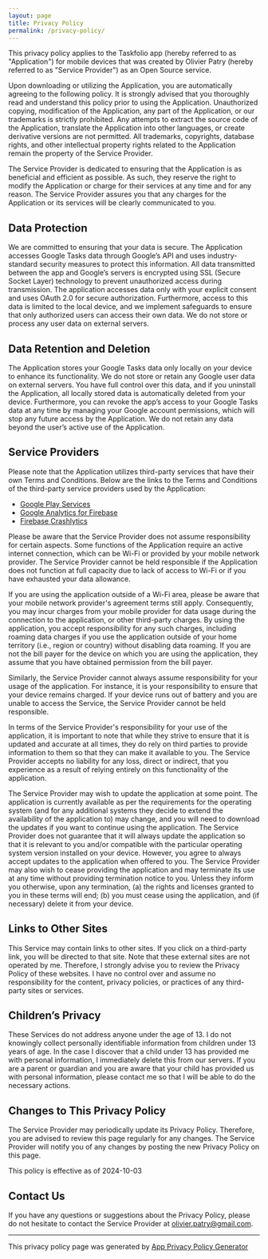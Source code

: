 ```yaml
---
layout: page
title: Privacy Policy
permalink: /privacy-policy/
---
```


This privacy policy applies to the Taskfolio app (hereby referred to as "Application") for mobile devices that was created by Olivier Patry (hereby referred to as "Service Provider") as an Open Source service.

Upon downloading or utilizing the Application, you are automatically agreeing to the following policy. It is strongly advised that you thoroughly read and understand this policy prior to using the Application. Unauthorized copying, modification of the Application, any part of the Application, or our trademarks is strictly prohibited. Any attempts to extract the source code of the Application, translate the Application into other languages, or create derivative versions are not permitted. All trademarks, copyrights, database rights, and other intellectual property rights related to the Application remain the property of the Service Provider.

The Service Provider is dedicated to ensuring that the Application is as beneficial and efficient as possible. As such, they reserve the right to modify the Application or charge for their services at any time and for any reason. The Service Provider assures you that any charges for the Application or its services will be clearly communicated to you.

## Data Protection

We are committed to ensuring that your data is secure. The Application accesses Google Tasks data through Google’s API and uses industry-standard security measures to protect this information. All data transmitted between the app and Google’s servers is encrypted using SSL (Secure Socket Layer) technology to prevent unauthorized access during transmission. The application accesses data only with your explicit consent and uses OAuth 2.0 for secure authorization. Furthermore, access to this data is limited to the local device, and we implement safeguards to ensure that only authorized users can access their own data. We do not store or process any user data on external servers.

## Data Retention and Deletion

The Application stores your Google Tasks data only locally on your device to enhance its functionality. We do not store or retain any Google user data on external servers. You have full control over this data, and if you uninstall the Application, all locally stored data is automatically deleted from your device. Furthermore, you can revoke the app’s access to your Google Tasks data at any time by managing your Google account permissions, which will stop any future access by the Application. We do not retain any data beyond the user’s active use of the Application.

## Service Providers

Please note that the Application utilizes third-party services that have their own Terms and Conditions. Below are the links to the Terms and Conditions of the third-party service providers used by the Application:

- [Google Play Services](https://policies.google.com/terms)
- [Google Analytics for Firebase](https://www.google.com/analytics/terms/)
- [Firebase Crashlytics](https://firebase.google.com/terms/crashlytics)

Please be aware that the Service Provider does not assume responsibility for certain aspects. Some functions of the Application require an active internet connection, which can be Wi-Fi or provided by your mobile network provider. The Service Provider cannot be held responsible if the Application does not function at full capacity due to lack of access to Wi-Fi or if you have exhausted your data allowance.

If you are using the application outside of a Wi-Fi area, please be aware that your mobile network provider's agreement terms still apply. Consequently, you may incur charges from your mobile provider for data usage during the connection to the application, or other third-party charges. By using the application, you accept responsibility for any such charges, including roaming data charges if you use the application outside of your home territory (i.e., region or country) without disabling data roaming. If you are not the bill payer for the device on which you are using the application, they assume that you have obtained permission from the bill payer.

Similarly, the Service Provider cannot always assume responsibility for your usage of the application. For instance, it is your responsibility to ensure that your device remains charged. If your device runs out of battery and you are unable to access the Service, the Service Provider cannot be held responsible.

In terms of the Service Provider's responsibility for your use of the application, it is important to note that while they strive to ensure that it is updated and accurate at all times, they do rely on third parties to provide information to them so that they can make it available to you. The Service Provider accepts no liability for any loss, direct or indirect, that you experience as a result of relying entirely on this functionality of the application.

The Service Provider may wish to update the application at some point. The application is currently available as per the requirements for the operating system (and for any additional systems they decide to extend the availability of the application to) may change, and you will need to download the updates if you want to continue using the application. The Service Provider does not guarantee that it will always update the application so that it is relevant to you and/or compatible with the particular operating system version installed on your device. However, you agree to always accept updates to the application when offered to you. The Service Provider may also wish to cease providing the application and may terminate its use at any time without providing termination notice to you. Unless they inform you otherwise, upon any termination, (a) the rights and licenses granted to you in these terms will end; (b) you must cease using the application, and (if necessary) delete it from your device.

## Links to Other Sites

This Service may contain links to other sites. If you click on a third-party link, you will be directed to that site. Note that these external sites are not operated by me. Therefore, I strongly advise you to review the Privacy Policy of these websites. I have no control over and assume no responsibility for the content, privacy policies, or practices of any third-party sites or services.

## Children’s Privacy

These Services do not address anyone under the age of 13. I do not knowingly collect personally identifiable information from children under 13 years of age. In the case I discover that a child under 13 has provided me with personal information, I immediately delete this from our servers. If you are a parent or guardian and you are aware that your child has provided us with personal information, please contact me so that I will be able to do the necessary actions.

## Changes to This Privacy Policy

The Service Provider may periodically update its Privacy Policy. Therefore, you are advised to review this page regularly for any changes. The Service Provider will notify you of any changes by posting the new Privacy Policy on this page.

This policy is effective as of 2024-10-03

## Contact Us

If you have any questions or suggestions about the Privacy Policy, please do not hesitate to contact the Service Provider at <a href="mailto:olivier.patry@gmail.com">olivier.patry@gmail.com</a>.

---

This privacy policy page was generated by [App Privacy Policy Generator](https://app-privacy-policy-generator.nisrulz.com/)